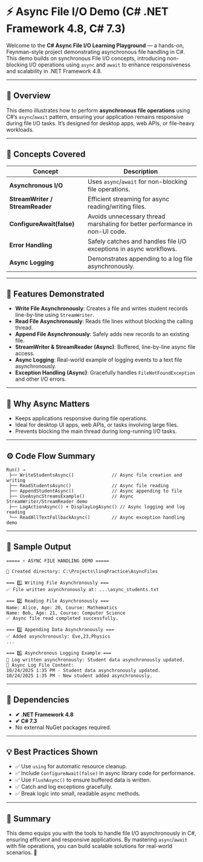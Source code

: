# ⚡ Async File I/O Demo (C# .NET Framework 4.8, C# 7.3)

Welcome to the **C# Async File I/O Learning Playground** — a hands-on, Feynman-style project demonstrating asynchronous file handling in C#. This demo builds on synchronous File I/O concepts, introducing non-blocking I/O operations using `async` and `await` to enhance responsiveness and scalability in .NET Framework 4.8.

---

## 📘 Overview

This demo illustrates how to perform **asynchronous file operations** using C#’s `async`/`await` pattern, ensuring your application remains responsive during file I/O tasks. It’s designed for desktop apps, web APIs, or file-heavy workloads.

---

## 🎯 Concepts Covered

| Concept                     | Description                                                                 |
|-----------------------------|-----------------------------------------------------------------------------|
| **Asynchronous I/O**        | Uses `async`/`await` for non-blocking file operations.                       |
| **StreamWriter / StreamReader** | Efficient streaming for async reading/writing files.                     |
| **ConfigureAwait(false)**   | Avoids unnecessary thread marshaling for better performance in non-UI code. |
| **Error Handling**          | Safely catches and handles file I/O exceptions in async workflows.           |
| **Async Logging**           | Demonstrates appending to a log file asynchronously.                         |

---

## 🧩 Features Demonstrated

- **Write File Asynchronously**: Creates a file and writes student records line-by-line using `StreamWriter`.
- **Read File Asynchronously**: Reads file lines without blocking the calling thread.
- **Append File Asynchronously**: Safely adds new records to an existing file.
- **StreamWriter & StreamReader (Async)**: Buffered, line-by-line async file access.
- **Async Logging**: Real-world example of logging events to a text file asynchronously.
- **Exception Handling (Async)**: Gracefully handles `FileNotFoundException` and other I/O errors.

---

## 🧠 Why Async Matters

- Keeps applications responsive during file operations.
- Ideal for desktop UI apps, web APIs, or tasks involving large files.
- Prevents blocking the main thread during long-running I/O tasks.

---

## ⚙️ Code Flow Summary

```plaintext
Run() →
 ├── WriteStudentsAsync()              // Async file creation and writing
 ├── ReadStudentsAsync()               // Async file reading
 ├── AppendStudentAsync()              // Async appending to file
 ├── UseAsyncStreamsExample()          // Async StreamWriter/StreamReader demo
 ├── LogActionAsync() + DisplayLogAsync() // Async logging and log reading
 └── ReadAllTextFallbackAsync()        // Async exception handling demo
```

---

## 🧾 Sample Output

```plaintext
===== ⚡ ASYNC FILE HANDLING DEMO =====

📁 Created directory: C:\Projects\linqPractice\AsyncFiles

=== 1️⃣ Writing File Asynchronously ===
✅ File written asynchronously at: ...\async_students.txt

=== 2️⃣ Reading File Asynchronously ===
Name: Alice, Age: 20, Course: Mathematics
Name: Bob, Age: 21, Course: Computer Science
✅ Async file read completed successfully.

=== 3️⃣ Appending Data Asynchronously ===
✅ Added asynchronously: Eve,23,Physics
...

=== 5️⃣ Asynchronous Logging Example ===
📄 Log written asynchronously: Student data asynchronously updated.
📜 Async Log File Content:
10/24/2025 1:35 PM - Student data asynchronously updated.
10/24/2025 1:35 PM - New student added asynchronously.
```

---

## 🧱 Dependencies

- **✔ .NET Framework 4.8**
- **✔ C# 7.3**
- No external NuGet packages required.

---

## 💡 Best Practices Shown

- ✅ Use `using` for automatic resource cleanup.
- ✅ Include `ConfigureAwait(false)` in async library code for performance.
- ✅ Use `FlushAsync()` to ensure buffered data is written.
- ✅ Catch and log exceptions gracefully.
- ✅ Break logic into small, readable async methods.

---

## 🧩 Summary

This demo equips you with the tools to handle file I/O asynchronously in C#, ensuring efficient and responsive applications. By mastering `async`/`await` with file operations, you can build scalable solutions for real-world scenarios. 🚀